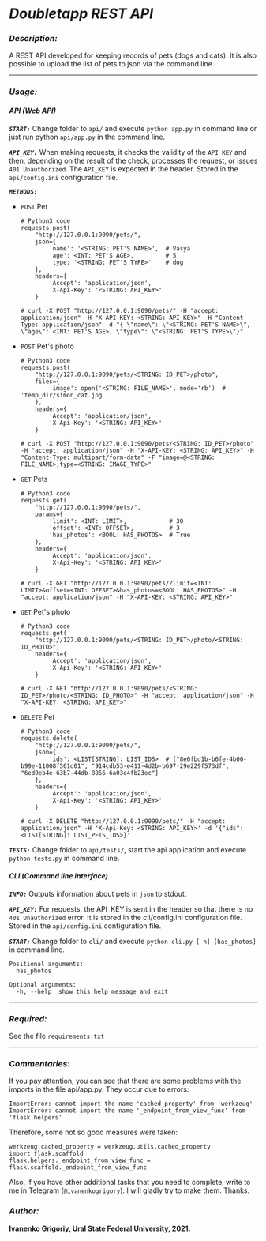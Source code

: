 # _Doubletapp REST API_

### _Description:_

A REST API developed for keeping records of pets (dogs and cats).
It is also possible to upload the list of pets to json via the command line.

---

### _Usage:_

#### _API (Web API)_
_**`START:`**_
Change folder to `api/` and execute `python app.py` in command line or 
just run python `api/app.py` in the command line.

_**`API_KEY:`**_
When making requests, it checks the validity of the `API_KEY` and then, 
depending on the result of the check, processes the request, or issues 
`401 Unauthorized`.
The `API_KEY` is expected in the header.
Stored in the `api/config.ini` configuration file.

_**`METHODS:`**_

* `POST` Pet
      
      # Python3 code
      requests.post(
          "http://127.0.0.1:9090/pets/", 
          json={
              'name': '<STRING: PET'S NAME>',  # Vasya
              'age': <INT: PET'S AGE>,         # 5
              'type: '<STRING: PET'S TYPE>'    # dog
          }, 
          headers={
              'Accept': 'application/json',
              'X-Api-Key': '<STRING: API_KEY>'
          }
      
      # curl -X POST "http://127.0.0.1:9090/pets/" -H "accept: application/json" -H "X-API-KEY: <STRING: API_KEY>" -H "Content-Type: application/json" -d "{ \"name\": \"<STRING: PET'S NAME>\", \"age\": <INT: PET'S AGE>, \"type\": \"<STRING: PET'S TYPE>\"}"
        
* `POST` Pet's photo
      
      # Python3 code
      requests.post(
          "http://127.0.0.1:9090/pets/<STRING: ID_PET>/photo", 
          files={
              'image': open('<STRING: FILE_NAME>', mode='rb')  # 'temp_dir/simon_cat.jpg
          }, 
          headers={
              'Accept': 'application/json',
              'X-Api-Key': '<STRING: API_KEY>'
          }
      
      # curl -X POST "http://127.0.0.1:9090/pets/<STRING: ID_PET>/photo" -H "accept: application/json" -H "X-API-KEY: <STRING: API_KEY>" -H "Content-Type: multipart/form-data" -F "image=@<STRING: FILE_NAME>;type=<STRING: IMAGE_TYPE>"
        
* `GET` Pets

      # Python3 code
      requests.get(
          "http://127.0.0.1:9090/pets/", 
          params={
              'limit': <INT: LIMIT>,            # 30
              'offset': <INT: OFFSET>,          # 3
              'has_photos': <BOOL: HAS_PHOTOS>  # True
          }, 
          headers={
              'Accept': 'application/json',
              'X-Api-Key': '<STRING: API_KEY>'
          }

      # curl -X GET "http://127.0.0.1:9090/pets/?limit=<INT: LIMIT>&offset=<INT: OFFSET>&has_photos=<BOOL: HAS_PHOTOS>" -H "accept: application/json" -H "X-API-KEY: <STRING: API_KEY>"
  
* `GET` Pet's photo

      # Python3 code
      requests.get(
          "http://127.0.0.1:9090/pets/<STRING: ID_PET>/photo/<STRING: ID_PHOTO>",
          headers={
              'Accept': 'application/json',
              'X-Api-Key': '<STRING: API_KEY>'
          }

      # curl -X GET "http://127.0.0.1:9090/pets/<STRING: ID_PET>/photo/<STRING: ID_PHOTO>" -H "accept: application/json" -H "X-API-KEY: <STRING: API_KEY>"
     
* `DELETE` Pet

      # Python3 code
      requests.delete(
          "http://127.0.0.1:9090/pets/", 
          json={
              'ids': <LIST[STRING]: LIST_IDS>  # ["8e0fbd1b-b6fe-4b06-b99e-11008f561d01", "914cdb53-e411-4d2b-b697-29e229f573df", "6ed9eb4e-63b7-44db-8856-6a03e4fb23ec"]
          }, 
          headers={
              'Accept': 'application/json',
              'X-Api-Key': '<STRING: API_KEY>'
          }

      # curl -X DELETE "http://127.0.0.1:9090/pets/" -H "accept: application/json" -H 'X-Api-Key: <STRING: API_KEY>' -d '{"ids": <LIST[STRING]: LIST_PETS_IDS>}'


_**`TESTS:`**_
Change folder to `api/tests/`, start the api application and execute 
`python tests.py` in command line.

#### _CLI (Command line interface)_
_**`INFO:`**_
Outputs information about pets in `json` to stdout.

_**`API_KEY:`**_
For requests, the API_KEY is sent in the header so that there is no 
`401 Unauthorized` error. It is stored in the cli/config.ini configuration 
file.
Stored in the `api/config.ini` configuration file.

_**`START:`**_
Change folder to `cli/` and execute `python cli.py [-h] [has_photos]` in 
command line.

    Positional arguments:
      has_photos  
    
    Optional arguments:
      -h, --help  show this help message and exit

---

### _Required:_

See the file `requirements.txt`

---

### _Commentaries:_

If you pay attention, you can see that there are some problems with the 
imports in the file api/app.py. They occur due to errors:

    ImportError: cannot import the name 'cached_property' from 'werkzeug'
    ImportError: cannot import the name '_endpoint_from_view_func' from 'flask.helpers'

Therefore, some not so good measures were taken:

    werkzeug.cached_property = werkzeug.utils.cached_property
    import flask.scaffold
    flask.helpers._endpoint_from_view_func = flask.scaffold._endpoint_from_view_func

Also, if you have other additional tasks that you need to complete, write to 
me in Telegram (`@ivanenkogrigory`). I will gladly try to make them. Thanks.

### _Author:_ 

**Ivanenko Grigoriy, Ural State Federal University, 2021.**
